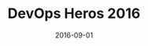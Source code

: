 ---
layout: event
status: 'upcoming'
title: "DevOps Heros 2016"
location: "Dipartimento di Ingegneria dell’informazione dell’Università di Parma"
language: "Italian"
eventurl: "http://www.devopsheroes.net/"
eventdate: "2016-10-29T09:00:00"
date: 2016-09-01
sessions:
- title: "DevOps e scelte architetturali: due scenari reali"
  abstract: "DevOps è principalmente cultura aziendale e di team, DevOps è una nuova visione in cui alcune di quelle che sono le barriere tra mondo dello sviluppo e mondo operations vengono abbattute al fine di generare sinergie inimmaginabili prima.
Vorrei raccontare due esperienze vissute in due scenari molto diversi tra loro, due scenari in cui DevOps è stato da un lato il traguardo di un processo evolutivo dal monolite ingestibile a SOA/Microservices e dell'altro invece DevOps è stato il motivo scatenante finalizzato a superare tutta una serie di ostacoli amministrativi e burocratici che rendevano impossibile il deploy in produzione."
tags:
- DevOps
---